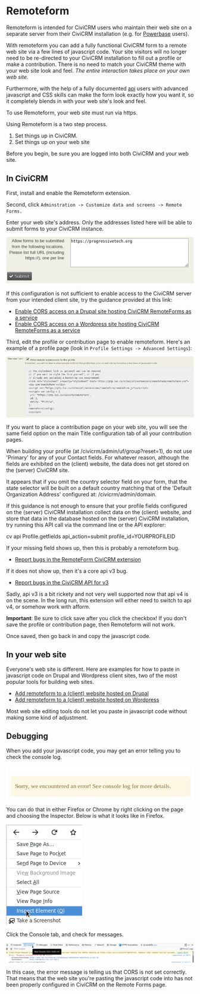 # Remoteform

Remoteform is intended for CiviCRM users who maintain their web site on a
separate server from their CiviCRM installation (e.g. for
[Powerbase](https://ourpowerbase.net/) users).

With remoteform you can add a fully functional CiviCRM form to a remote web
site via a few lines of javascript code. Your site visitors will no longer need
to be re-directed to your CiviCRM installation to fill out a profile or make a
contribution. There is no need to match your CiviCRM theme with your web site
look and feel. *The entire interaction takes place on your own web site.*

Furthermore, with the help of a fully documented [api](api.md) users with
advanced javascript and CSS skills can make the form look exactly how you want
it, so it completely blends in with your web site's look and feel.

To use Remoteform, your web site must run via https.

Using Remoteform is a two step process.

1. Set things up in CiviCRM.
2. Set things up on your web site

Before you begin, be sure you are logged into both CiviCRM and your web site.

## In CiviCRM

First, install and enable the Remoteform extension.

Second, click `Adminstration -> Customize data and screens -> Remote Forms.`

Enter your web site's address. Only the addresses listed here will be able to
submit forms to your CiviCRM instance.

![Choose URLs to allow](/images/cors-configuration.png)

If this configuration is not sufficient to enable access to the CiviCRM server 
from your intended client site, try the guidance provided at this link:

 * [Enable CORS access on a Drupal site hosting CiviCRM RemoteForms as a service](drupal_civicrm.md)
 * [Enable CORS access on a Wordpress site hosting CiviCRM RemoteForms as a service](wordpress_civicrm.md)

Third, edit the profile or contribution page to enable remoteform. Here's an
example of a profile page (look in `Profile Settings -> Advanced Settings`):

![Enable remoteform for a contribution](/images/profile-enable.png)

If you want to place a contribution page on your web site, you will see the
same field option on the main Title configuration tab of all your contribution
pages.

When building your profile (at /civicrm/admin/uf/group?reset=1), do not use 'Primary' 
for any of your Contact fields.  For whatever reason, although the fields are exhibited 
on the (client) website, the data does not get stored on the (server) CiviCRM site.  

It appears that if you omit the country selector field on your form, that the state 
selector will be built on a default country matching that of the 'Default Organization 
Address' configured at: /civicrm/admin/domain.  

If this guidance is not enough to ensure that your profile fields configured 
on the (server) CiviCRM installation collect data on the (client) website, 
and store that data in the database hosted on the (server) CiviCRM installation, 
try running this API call via the command line or the API explorer: 

cv api Profile.getfields api_action=submit profile_id=YOURPROFILEID 

If your missing field shows up, then this is probably a remoteform bug. 

 * [Report bugs in the RemoteForm CiviCRM extension](https://github.com/progressivetech/net.ourpowerbase.remoteform/issues)

If it does not show up, then it's a core api v3 bug.

 * [Report bugs in the CiviCRM API for v3](this-link-is-broken-and-must-be-researched)

Sadly, api v3 is a bit rickety and not very well supported now that api v4 is on the 
scene. In the long run, this extension will either need to switch to api v4, or 
somehow work with afform.

**Important**: Be sure to click save after you click the checkbox! If you don't
save the profile or contribution page, then Remoteform will not work.

Once saved, then go back in and copy the javascript code.

## In your web site

Everyone's web site is different. Here are examples for how to paste in
javascript code on Drupal and Wordpress client sites, two of the most 
popular tools for building web sites.

 * [Add remoteform to a (client) website hosted on Drupal](drupal_website.md)
 * [Add remoteform to a (client) website hosted on Wordpress](wordpress_website.md)

Most web site editing tools do not let you paste in javascript code without
making some kind of adjustment.

## Debugging

When you add your javascript code, you may get an error telling you to check the console log.

![Check console log](/images/check-console-log.png)

You can do that in either Firefox or Chrome by right clicking on the page and choosing the Inspector. Below is what it looks like in Firefox.

![Right click to inspect](/images/right-click-inspect.png)

Click the Console tab, and check for messages.

![Check console log](/images/debug-console.png)

In this case, the error message is telling us that CORS is not set correctly.
That means that the web site you're pasting the javascript code into has not been
properly configured in CiviCRM on the Remote Forms page.


